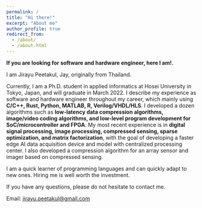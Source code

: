 ```yaml
---
permalink: /
title: "Hi there!"
excerpt: "About me"
author_profile: true
redirect_from: 
  - /about/
  - /about.html
---
```


**If you are looking for software and hardware engineer, here I am!.**

I am Jirayu Peetakul, Jay, originally from Thailand.

Currently, I am a Ph.D. student in applied informatics at Hosei University in Tokyo, Japan, and will graduate in March 2022. 
I describe my experience as software and hardware engineer throughout my career, which mainly using
**C/C++, Rust, Python, MATLAB, R, Verilog/VHDL/HLS**.
I developed a dozen algorithms such as 
**low-latency data compression algorithms, image/video coding algorithms, and low-level program development for SoC/microcontroller and FPGA**. 
My most recent experience is in 
**digital signal processing, image processing, compressed sensing, sparse optimization, and matrix factorization**, 
with the goal of developing a faster edge AI data acquisition device and model with centralized processing center. 
I also developed a compression algorithm for an array sensor and imager based on compressed sensing. 

I am a quick learner of programming languages and can quickly adapt to new ones.
Hiring me is well worth the investment. 

If you have any questions, please do not hesitate to contact me.

Email: jirayu.peetakul@gmail.com
